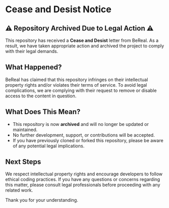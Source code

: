 # Cease and Desist Notice

## ⚠️ Repository Archived Due to Legal Action ⚠️

This repository has received a **Cease and Desist** letter from BeReal. As a result, we have taken appropriate action and archived the project to comply with their legal demands.

## What Happened?
BeReal has claimed that this repository infringes on their intellectual property rights and/or violates their terms of service. To avoid legal complications, we are complying with their request to remove or disable access to the content in question.

## What Does This Mean?
- This repository is now **archived** and will no longer be updated or maintained.
- No further development, support, or contributions will be accepted.
- If you have previously cloned or forked this repository, please be aware of any potential legal implications.

## Next Steps
We respect intellectual property rights and encourage developers to follow ethical coding practices. If you have any questions or concerns regarding this matter, please consult legal professionals before proceeding with any related work.

Thank you for your understanding.